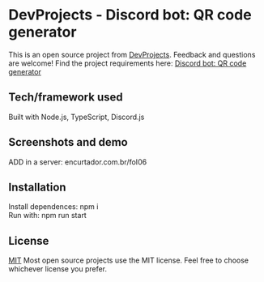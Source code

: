 # DevProjects - Discord bot: QR code generator

This is an open source project from [DevProjects](http://www.codementor.io/projects). Feedback and questions are welcome!
Find the project requirements here: [Discord bot: QR code generator](https://www.codementor.io/projects/tool/discord-bot-qr-code-generator-cgkm8b16qf)

## Tech/framework used
Built with Node.js, TypeScript, Discord.js

## Screenshots and demo
ADD in a server: encurtador.com.br/foI06

## Installation
Install dependences: npm i <br>
Run with: npm run start

## License
[MIT](https://choosealicense.com/licenses/mit/)
Most open source projects use the MIT license. Feel free to choose whichever license you prefer.
